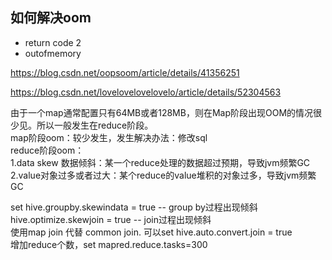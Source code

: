 ## 如何解决oom

* return code 2
* outofmemory

 https://blog.csdn.net/oopsoom/article/details/41356251
 
 https://blog.csdn.net/lovelovelovelovelo/article/details/52304563
 
 由于一个map通常配置只有64MB或者128MB，则在Map阶段出现OOM的情况很少见。所以一般发生在reduce阶段。  
 map阶段oom：较少发生，发生解决办法：修改sql  
 reduce阶段oom：  
 1.data skew 数据倾斜：某一个reduce处理的数据超过预期，导致jvm频繁GC  
 2.value对象过多或者过大：某个reduce的value堆积的对象过多，导致jvm频繁GC
 
set hive.groupby.skewindata = true -- group by过程出现倾斜  
hive.optimize.skewjoin = true -- join过程出现倾斜  
使用map join 代替 common join. 可以set hive.auto.convert.join = true  
增加reduce个数，set mapred.reduce.tasks=300  

